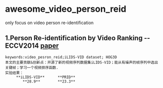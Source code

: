 # awesome_video_person_reid
only focus on video person re-identification

## 1.Person Re-identification by Video Ranking --ECCV2014  [paper](http://www.eecs.qmul.ac.uk/~sgg/papers/WangEtAl_ECCV14.pdf)
    keywords:video_pesron_reid;iLIDS-VID dataset; HOG3D
    本文的主要贡献&创新点：开源了新的视频序列数据集iLIDS-VID；能从有噪声的帧序列中选出关键帧；学习一个视频排序函数.
    实验结果：
         **iLIDS-VID**      **PRID**
            **28.9**        **23.3**
